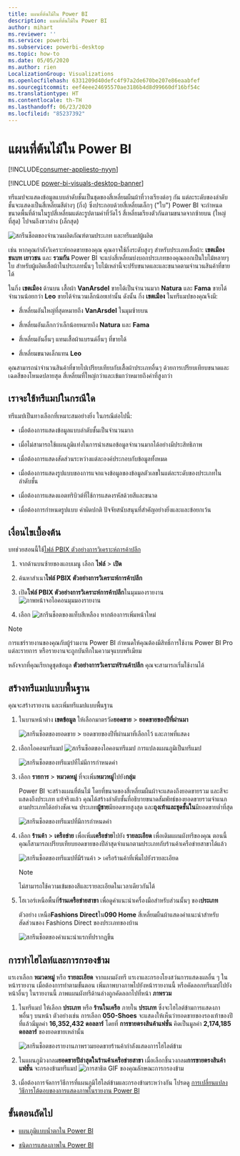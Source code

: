 ```yaml
---
title: แผนที่ต้นไม้ใน Power BI
description: แผนที่ต้นไม้ใน Power BI
author: mihart
ms.reviewer: ''
ms.service: powerbi
ms.subservice: powerbi-desktop
ms.topic: how-to
ms.date: 05/05/2020
ms.author: rien
LocalizationGroup: Visualizations
ms.openlocfilehash: 6331209d40defc4f97a2de670be207e86eaabfef
ms.sourcegitcommit: eef4eee24695570ae3186b4d8d99660df16bf54c
ms.translationtype: HT
ms.contentlocale: th-TH
ms.lasthandoff: 06/23/2020
ms.locfileid: "85237392"
---
```

# <a name="treemaps-in-power-bi"></a>แผนที่ต้นไม้ใน Power BI

[!INCLUDE[consumer-appliesto-nyyn](../includes/consumer-appliesto-nyyn.md)]

[!INCLUDE [power-bi-visuals-desktop-banner](../includes/power-bi-visuals-desktop-banner.md)]

ทรีแมปจะแสดงข้อมูลแบบลำดับชั้นเป็นชุดของสี่เหลี่ยมผืนผ้าที่วางเรียงต่อๆ กัน แต่ละระดับของลำดับชั้นจะแสดงเป็นสี่เหลี่ยมสีต่างๆ (กิ่ง) ซึ่งประกอบด้วยสี่เหลี่ยมเล็กๆ ("ใบ") Power BI จะกำหนดขนาดพื้นที่ด้านในรูปสี่เหลี่ยมแต่ละรูปตามค่าที่วัดไว้ สี่เหลี่ยมเรียงตัวกันตามขนาดจากซ้ายบน (ใหญ่ที่สุด) ไปจนถึงขวาล่าง (เล็กสุด)

![สกรีนช็อตของจำนวนผลิตภัณฑ์ตามประเภท และทรีแมปผู้ผลิต](media/power-bi-visualization-treemaps/pbi-nancy-viz-treemap.png)

เช่น หากคุณกำลังวิเคราะห์ยอดขายของคุณ คุณอาจใช้กิ่งระดับสูงๆ สำหรับประเภทเสื้อผ้า: **เขตเมือง** **ชนบท** **เยาวชน** และ **รวมกัน** Power BI จะแบ่งสี่เหลี่ยมบ่งบอกประเภทของคุณออกเป็นใบไม้หลายๆ ใบ สำหรับผู้ผลิตเสื้อผ้าในประเภทนั้นๆ ใบไม้เหล่านี้จะปรับขนาดและและขนาดตามจำนวนสินค้าที่ขายได้

ในกิ่ง **เขตเมือง** ด้านบน เสื้อผ้า **VanArsdel** ขายได้เป็นจำนวนมาก **Natura** และ **Fama** ขายได้จำนวนน้อยกว่า **Leo** ขายได้จำนวนเล็กน้อยเท่านั้น ดังนั้น กิ่ง **เขตเมือง** ในทรีแมปของคุณจึงมี:

* สี่เหลี่ยมอันใหญ่ที่สุดหมายถึง **VanArsdel** ในมุมซ้ายบน

* สี่เหลี่ยมอันเล็กกว่าเล็กน้อยหมายถึง  **Natura** และ **Fama**

* สี่เหลี่ยมอันอื่นๆ แทนเสื้อผ้าแบรนด์อื่นๆ ที่ขายได้

* สี่เหลี่ยมขนาดเล็กแทน  **Leo**

คุณสามารถนำจำนวนสินค้าที่ขายไปเปรียบเทียบกับเสื้อผ้าประเภทอื่นๆ ด้วยการเปรียบเทียบขนาดและเฉดสีของโหนดปลายสุด สี่เหลี่ยมที่ใหญ่กว่าและเข้มกว่าหมายถึงค่าที่สูงกว่า


## <a name="when-to-use-a-treemap"></a>เราจะใช้ทรีแมปในกรณีใด

ทรีแมปเป็นทางเลือกที่เหมาะสมอย่างยิ่ง ในกรณีต่อไปนี้:

* เมื่อต้องการแสดงข้อมูลแบบลำดับชั้นเป็นจำนวนมาก

* เมื่อไม่สามารถใช้แผนภูมิแท่งในการนำเสนอข้อมูลจำนวนมากได้อย่างมีประสิทธิภาพ

* เมื่อต้องการแสดงสัดส่วนระหว่างแต่ละองค์ประกอบกับข้อมูลทั้งหมด

* เมื่อต้องการแสดงรูปแบบของการแจกแจงข้อมูลของข้อมูลตัวเลขในแต่ละระดับของประเภทในลำดับชั้น

* เมื่อต้องการแสดงแอตทริบิวต์ที่ใช้การแสดงรหัสด้วยสีและขนาด

* เมื่อต้องการกำหนดรูปแบบ ค่าผิดปกติ ปัจจัยสนับสนุนที่สำคัญอย่างยิ่งและและข้อยกเว้น

## <a name="prerequisite"></a>เงื่อนไขเบื้องต้น

บทช่วยสอนนี้ใช้[ไฟล์ PBIX ตัวอย่างการวิเคราะห์การค้าปลีก](https://download.microsoft.com/download/9/6/D/96DDC2FF-2568-491D-AAFA-AFDD6F763AE3/Retail%20Analysis%20Sample%20PBIX.pbix)

1. จากด้านบนซ้ายของแถบเมนู เลือก **ไฟล์** > **เปิด**
   
2. ค้นหาสำเนา**ไฟล์ PBIX ตัวอย่างการวิเคราะห์การค้าปลีก**

1. เปิด**ไฟล์ PBIX ตัวอย่างการวิเคราะห์การค้าปลีก**ในมุมมองรายงาน ![ภาพหน้าจอไอคอนมุมมองรายงาน](media/power-bi-visualization-kpi/power-bi-report-view.png)

1. เลือก ![สกรีนช็อตของแท็บสีเหลือง](media/power-bi-visualization-kpi/power-bi-yellow-tab.png) หากต้องการเพิ่มหน้าใหม่

> [!NOTE]
> การแชร์รายงานของคุณกับผู้ร่วมงาน Power BI กำหนดให้คุณต้องมีสิทธิ์การใช้งาน Power BI Pro แต่ละรายการ หรือรายงานจะถูกบันทึกในความจุแบบพรีเมียม    



หลังจากที่คุณเรียกดูชุดข้อมูล **ตัวอย่างการวิเคราะห์ร้านค้าปลีก** คุณจะสามารถเริ่มใช้งานได้

## <a name="create-a-basic-treemap"></a>สร้างทรีแมปแบบพื้นฐาน

คุณจะสร้างรายงาน และเพิ่มทรีแมปแบบพื้นฐาน


1. ในบานหน้าต่าง **เขตข้อมูล** ให้เลือกมาตรวัด**ยอดขาย** > **ยอดขายของปีที่ผ่านมา**

   ![สกรีนช็อตของยอดขาย > ยอดขายของปีที่ผ่านมาที่เลือกไว้ และภาพที่แสดง](media/power-bi-visualization-treemaps/treemapfirstvalue-new.png)

1. เลือกไอคอนทรีแมป ![สกรีนช็อตของไอคอนทรีแมป](media/power-bi-visualization-treemaps/power-bi-treemap-icon.png) การแปลงแผนภูมิเป็นทรีแมป

   ![สกรีนช็อตของทรีแมปที่ไม่มีการกำหนดค่า](media/power-bi-visualization-treemaps/treemapconvertto-new.png)

1. เลือก **รายการ** > **หมวดหมู่** ที่จะเพิ่ม**หมวหมู่**ไปยัง**กลุ่ม**

    Power BI จะสร้างแผนที่ต้นไม้ โดยที่ขนาดของสี่เหลี่ยมผืนผ้าจะแสดงถึงยอดขายรวม และสีจะแสดงถึงประเภท แท้จริงแล้ว คุณได้สร้างลำดับชั้นที่อธิบายขนาดสัมพัทธ์ของยอดขายรวมจำแนกตามประเภทได้อย่างชัดเจน ประเภท**ผู้ชาย**มียอดขายสูงสุด และ**ถุงเท้าและชุดชั้นใน**มียอดขายต่ำที่สุด

    ![สกรีนช็อตของทรีแมปที่มีการกำหนดค่า](media/power-bi-visualization-treemaps/power-bi-complete.png)

1. เลือก **ร้านค้า** > **เครือข่าย** เพื่อเพิ่ม**เครือข่าย**ไปยัง **รายละเอียด** เพื่อเติมแผนผังทรีของคุณ ตอนนี้คุณก็สามารถเปรียบเทียบยอดขายของปีล่าสุดจำแนกตามประเภทกับร้านค้าเครือข่ายสาขาได้แล้ว

   ![สกรีนช็อตของทรีแมปที่มีร้านค้า > เครือร้านค้าที่เพิ่มไปยังรายละเอียด](media/power-bi-visualization-treemaps/power-bi-details.png)

   > [!NOTE]
   > ไม่สามารถใช้ความเข้มของสีและรายละเอียดในเวลาเดียวกันได้

1. โฮเวอร์เหนือพื้นที่**ร้านเครือข่ายสาขา** เพื่อดูคำแนะนำเครื่องมือสำหรับส่วนนั้นๆ ของ**ประเภท**

    ตัวอย่าง เหนือ**Fashions Direct**ใน**090 Home** สี่เหลี่ยมผืนผ้าแสดงคำแนะนำสำหรับสัดส่วนของ Fashions Direct ของประเภทของบ้าน

   ![สกรีนช็อตของคำแนะนำแรกที่ปรากฏขึ้น](media/power-bi-visualization-treemaps/treemaphoverdetail-new.png)


## <a name="highlighting-and-cross-filtering"></a>การทำไฮไลท์และการกรองข้าม

แรเงาเลือก **หมวดหมู่** หรือ **รายละเอียด** จากแผนผังทรี แรเงาและกรองโยงสว่นการแสดงผลอื่น ๆ ในหน้ารายงาน เมื่อต้องการทำตามขั้นตอน เพิ่มภาพบางภาพไปยังหน้ารายงานนี้ หรือคัดลอกทรีแมปไปยังหน้าอื่นๆ ในรายงานนี้ ภาพแผนผังทรีด้านล่างถูกคัดลอกไปที่หน้า **ภาพรวม** 

1. ในทรีแมป ให้เลือก **ประเภท** หรือ **ร้านในเครือ** ภายใน **ประเภท** ซึ่งจะไฮไลต์ข้ามการแสดงภาพอื่นๆ บนหน้า ตัวอย่างเช่น การเลือก **050-Shoes** จะแสดงให้เห็นว่ายอดขายของรองเท้าของปีที่แล้วมีมูลค่า **16,352,432 ดอลลาร์** โดยที่ **การขายตรงสินค้าแฟชั่น** คิดเป็นมูลค่า **2,174,185 ดอลลาร์** ของยอดขายเหล่านั้น

   ![สกรีนช็อตของรายงานภาพรวมยอดขายร้านค้ากำลังแสดงการไฮไลต์ข้าม](media/power-bi-visualization-treemaps/treemaphiliting.png)

1. ในแผนภูมิวงกลม**ยอดขายปีล่าสุดในร้านค้าเครือข่ายสาขา** เมื่อเลือกชิ้นวงกลม**การขายตรงสินค้าแฟชั่น** จะกรองข้ามทรีแมป
   ![การสาธิต GIF ของคุณลักษณะการกรองข้าม](media/power-bi-visualization-treemaps/treemapnoowl.gif)

1. เมื่อต้องการจัดการวิธีการที่แผนภูมิไฮไลต์ข้ามและกรองข้ามระหว่างกัน โปรดดู [การเปลี่ยนแปลงวิธีการโต้ตอบของการแสดงภาพในรายงาน Power BI](../create-reports/service-reports-visual-interactions.md)

## <a name="next-steps"></a>ขั้นตอนถัดไป

* [แผนภูมิแบบน้ำตกใน Power BI](power-bi-visualization-waterfall-charts.md)

* [ชนิดการแสดงภาพใน Power BI](power-bi-visualization-types-for-reports-and-q-and-a.md)

